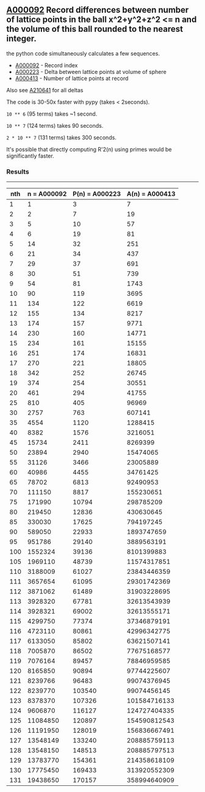 [A000092](https://oeis.org/A000092) Record differences between number of lattice points in the ball x^2+y^2+z^2 <= n and the volume of this ball rounded to the nearest integer.
---------

the python code simultaneously calculates a few sequences.

* [A000092](https://oeis.org/A000092) - Record index
* [A000223](https://oeis.org/A000223) - Delta between lattice points at volume of sphere
* [A000413](https://oeis.org/A000413) - Number of lattice points at record

Also see [A210641](https://oeis.org/A210641) for all deltas

The code is 30-50x faster with pypy (takes < 2seconds).

`10 ** 6` (95 terms) takes ~1 second.

`10 ** 7` (124 terms) takes 90 seconds.

`2 * 10 ** 7` (131 terms) takes 300 seconds.

It's possible that directly computing R'2(n) using primes would be significantly faster.


### Results
---

| nth | n = A000092 | P(n) = A000223 | A(n) = A000413 |
|-----|-------------|----------------|----------------|
|   1 |           1 |              3 |              7 |
|   2 |           2 |              7 |             19 |
|   3 |           5 |             10 |             57 |
|   4 |           6 |             19 |             81 |
|   5 |          14 |             32 |            251 |
|   6 |          21 |             34 |            437 |
|   7 |          29 |             37 |            691 |
|   8 |          30 |             51 |            739 |
|   9 |          54 |             81 |           1743 |
|  10 |          90 |            119 |           3695 |
|  11 |         134 |            122 |           6619 |
|  12 |         155 |            134 |           8217 |
|  13 |         174 |            157 |           9771 |
|  14 |         230 |            160 |          14771 |
|  15 |         234 |            161 |          15155 |
|  16 |         251 |            174 |          16831 |
|  17 |         270 |            221 |          18805 |
|  18 |         342 |            252 |          26745 |
|  19 |         374 |            254 |          30551 |
|  20 |         461 |            294 |          41755 |
|  25 |         810 |            405 |          96969 |
|  30 |        2757 |            763 |         607141 |
|  35 |        4554 |           1120 |        1288415 |
|  40 |        8382 |           1576 |        3216051 |
|  45 |       15734 |           2411 |        8269399 |
|  50 |       23894 |           2940 |       15474065 |
|  55 |       31126 |           3466 |       23005889 |
|  60 |       40986 |           4455 |       34761425 |
|  65 |       78702 |           6813 |       92490953 |
|  70 |      111150 |           8817 |      155230651 |
|  75 |      171990 |          10794 |      298785209 |
|  80 |      219450 |          12836 |      430630645 |
|  85 |      330030 |          17625 |      794197245 |
|  90 |      589050 |          22933 |     1893747659 |
|  95 |      951786 |          29140 |     3889563191 |
| 100 |     1552324 |          39136 |     8101399883 |
| 105 |     1969110 |          48739 |    11574317851 |
| 110 |     3188009 |          61027 |    23843446359 |
| 111 |     3657654 |          61095 |    29301742369 |
| 112 |     3871062 |          61489 |    31903228695 |
| 113 |     3928320 |          67781 |    32613543939 |
| 114 |     3928321 |          69002 |    32613555171 |
| 115 |     4299750 |          77374 |    37346879191 |
| 116 |     4723110 |          80861 |    42996342775 |
| 117 |     6133050 |          85802 |    63621507141 |
| 118 |     7005870 |          86502 |    77675168577 |
| 119 |     7076164 |          89457 |    78846959585 |
| 120 |     8165850 |          90894 |    97744225607 |
| 121 |     8239766 |          96483 |    99074376945 |
| 122 |     8239770 |         103540 |    99074456145 |
| 123 |     8378370 |         107326 |   101584716133 |
| 124 |     9606870 |         116127 |   124727404335 |
| 125 |    11084850 |         120897 |   154590812543 |
| 126 |    11191950 |         128019 |   156836667491 |
| 127 |    13548149 |         133240 |   208885759113 |
| 128 |    13548150 |         148513 |   208885797513 |
| 129 |    13783770 |         154361 |   214358618109 |
| 130 |    17775450 |         169433 |   313920552309 |
| 131 |    19438650 |         170157 |   358994640909 |

